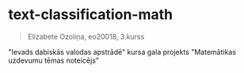 # text-classification-math
> Elizabete Ozoliņa, eo20018, 3.kurss

"Ievads dabiskās valodas apstrādē" kursa gala projekts "Matemātikas uzdevumu tēmas noteicējs"
